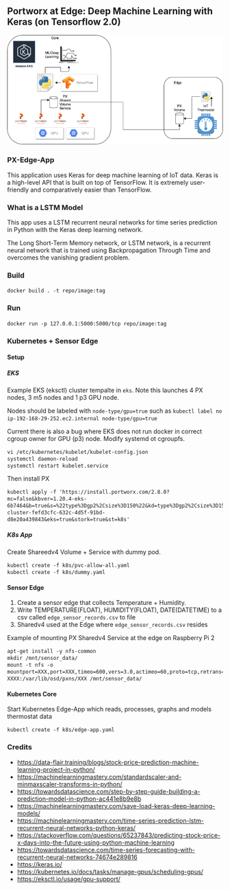 
## Portworx at Edge: Deep Machine Learning with Keras (on Tensorflow 2.0)

![Architecture](images/arch.png)

### PX-Edge-App

This application uses Keras for deep machine learning of IoT data. Keras is a high-level API that is built on top of TensorFlow. It is extremely user-friendly and comparatively easier than TensorFlow. 

### What is a LSTM Model

This app uses a LSTM recurrent neural networks for time series prediction in Python with the Keras deep learning network.

The Long Short-Term Memory network, or LSTM network, is a recurrent neural network that is trained using Backpropagation Through Time and overcomes the vanishing gradient problem.

### Build

`docker build . -t repo/image:tag`

### Run

`docker run -p 127.0.0.1:5000:5000/tcp repo/image:tag`

### Kubernetes + Sensor Edge

#### Setup

##### EKS

Example EKS (eksctl) cluster tempalte in `eks`. Note this launches 4 PX nodes, 3 m5 nodes and 1 p3 GPU node.

Nodes should be labeled with `node-type/gpu=true` such as `kubectl label no ip-192-168-29-252.ec2.internal node-type/gpu=true`

Current there is also a bug where EKS does not run docker in correct cgroup owner for GPU (p3) node. Modify systemd ot cgroupfs.
```
vi /etc/kubernetes/kubelet/kubelet-config.json 
systemctl daemon-reload
systemctl restart kubelet.service
```

Then install PX
```
kubectl apply -f 'https://install.portworx.com/2.8.0?mc=false&kbver=1.20.4-eks-6b7464&b=true&s=%22type%3Dgp2%2Csize%3D150%22&kd=type%3Dgp2%2Csize%3D150&c=px-cluster-fefd3cfc-632c-4d5f-91bd-d8e20a439843&eks=true&stork=true&st=k8s'
```

##### K8s App

Create Shareedv4 Volume + Service with dummy pod.
```
kubectl create -f k8s/pvc-allow-all.yaml
kubectl create -f k8s/dummy.yaml
```

#### Sensor Edge

1. Create a sensor edge that collects Temperature + Humidity.
2. Write TEMPERATURE(FLOAT), HUMIDITY(FLOAT), DATE(DATETIME) to a csv called `edge_sensor_records.csv` to file
3. Sharedv4 used at the Edge where `edge_sensor_records.csv` resides

Example of mounting PX Sharedv4 Service at the edge on Raspberry Pi 2
```
apt-get install -y nfs-common 
mkdir /mnt/sensor_data/
mount -t nfs -o mountport=XXX,port=XXX,timeo=600,vers=3.0,actimeo=60,proto=tcp,retrans=8,soft XXXX:/var/lib/osd/pxns/XXX /mnt/sensor_data/
```

#### Kubernetes Core

Start Kubernetes Edge-App which reads, processes, graphs and models thermostat data
```
kubectl create -f k8s/edge-app.yaml
```

### Credits

- https://data-flair.training/blogs/stock-price-prediction-machine-learning-project-in-python/ 
- https://machinelearningmastery.com/standardscaler-and-minmaxscaler-transforms-in-python/ 
- https://towardsdatascience.com/step-by-step-guide-building-a-prediction-model-in-python-ac441e8b9e8b
- https://machinelearningmastery.com/save-load-keras-deep-learning-models/
- https://machinelearningmastery.com/time-series-prediction-lstm-recurrent-neural-networks-python-keras/
- https://stackoverflow.com/questions/65237843/predicting-stock-price-x-days-into-the-future-using-python-machine-learning
- https://towardsdatascience.com/time-series-forecasting-with-recurrent-neural-networks-74674e289816
- https://keras.io/
- https://kubernetes.io/docs/tasks/manage-gpus/scheduling-gpus/
- https://eksctl.io/usage/gpu-support/